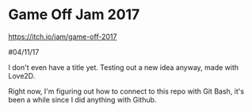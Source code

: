 # Game Off Jam 2017
https://itch.io/jam/game-off-2017

#04/11/17

I don't even have a title yet. Testing out a new idea anyway, made with Love2D.

Right now, I'm figuring out how to connect to this repo with Git Bash, it's been a while since I did anything with Github.
